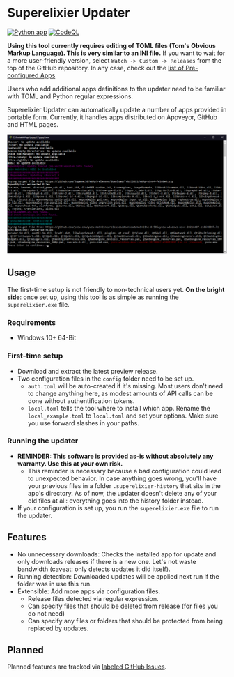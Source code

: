 # Superelixier Updater

[![Python app](https://github.com/FlotterCodername/superelixier-updater/actions/workflows/python-app.yml/badge.svg)](https://github.com/FlotterCodername/superelixier-updater/actions/workflows/python-app.yml) [![CodeQL](https://github.com/FlotterCodername/superelixier-updater/actions/workflows/codeql-analysis.yml/badge.svg)](https://github.com/FlotterCodername/superelixier-updater/actions/workflows/codeql-analysis.yml)

**Using this tool currently requires editing of TOML files (Tom's Obvious Markup Language). This is very similar to an
INI file.** If you want to wait for a more user-friendly version, select ``Watch -> Custom -> Releases`` from the top of
the GitHub repository. In any case, check out the [list of Pre-configured Apps](./docs/Available%20Apps.md)

Users who add additional apps definitions to the updater need to be familiar with TOML and Python regular expressions.

Superelixier Updater can automatically update a number of apps provided in portable form. Currently, it handles apps
distributed on Appveyor, GitHub and HTML pages.

![Example console output of this program](./docs/example.png)

## Usage

The first-time setup is not friendly to non-technical users yet. **On the bright side**: once set up, using this tool is
as simple as running the ``superelixier.exe`` file.

### Requirements

- Windows 10+ 64-Bit

### First-time setup

- Download and extract the latest preview release.
- Two configuration files in the ``config`` folder need to be set up.
    - ``auth.toml`` will be auto-created if it's missing. Most users don't need to change anything here, as modest
      amounts of API calls can be done without authentification tokens.
    - ``local.toml`` tells the tool where to install which app. Rename the ``local_example.toml`` to ``local.toml`` and
      set your options. Make sure you use forward slashes in your paths.

### Running the updater

- **REMINDER: This software is provided as-is without absolutely any warranty. Use this at your own risk.**
    - This reminder is necessary because a bad configuration could lead to unexpected behavior. In case anything goes
      wrong, you'll have your previous files in a folder ``.superelixier-history`` that sits in the app's directory. As
      of now, the updater doesn't delete any of your old files at all: everything goes into the history folder instead.
- If your configuration is set up, you run the ``superelixier.exe`` file to run the updater.

## Features

- No unnecessary downloads: Checks the installed app for update and only downloads releases if there is a new one. Let's
  not waste bandwidth (caveat: only detects updates it did itself).
- Running detection: Downloaded updates will be applied next run if the folder was in use this run.
- Extensible: Add more apps via configuration files.
    - Release files detected via regular expression.
    - Can specify files that should be deleted from release (for files you do not need)
    - Can specify any files or folders that should be protected from being replaced by updates.


## Planned
Planned features are tracked via [labeled GitHub Issues](https://github.com/FlotterCodername/superelixier-updater/issues?q=is%3Aopen+is%3Aissue+label%3Aaccepted+label%3Aepic%2Cenhancement).
